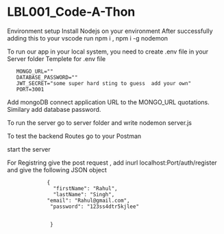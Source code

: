 # LBL001_Code-A-Thon

   Environment setup
   Install Nodejs on your environment
   After successfully adding this to your vscode run npm i , npm i -g nodemon


   To run our app in your local system, you need to create .env file in your Server folder
   Templete for .env file
      
       MONGO_URL=""
       DATABASE_PASSWORD=""
       JWT_SECRET="some super hard sting to guess  add your own"
       PORT=3001
       
  
  Add mongoDB connect application URL to the MONGO_URL quotations. Similary add database password.
  
  To run the server go to server folder and write nodemon server.js
  
  To test the backend Routes  go to your Postman
  
  start the server
  
  For Registring give the post request , add inurl localhost:Port/auth/register and give the following JSON object
  
                 {
                   "firstName": "Rahul",
                   "lastName": "Singh",
                 "email": "Rahul@gmail.com",
                  "password": "123ss4dtr5kjlee"
    
  
                  }
 
       
 
